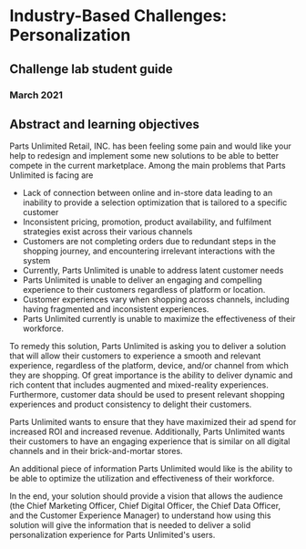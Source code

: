 # Industry-Based Challenges: Personalization  

## Challenge lab student guide  

### March 2021  

## Abstract and learning objectives

Parts Unlimited Retail, INC. has been feeling some pain and would like your help to redesign and implement some new solutions to be able to better compete in the current marketplace.  Among the main problems that Parts Unlimited is facing are 

*   Lack of connection between online and in-store data leading to an inability to provide a selection optimization that is tailored to a specific customer
*   Inconsistent pricing, promotion, product availability, and fulfilment strategies exist across their various channels
*   Customers are not completing orders due to redundant steps in the shopping journey, and encountering irrelevant interactions with the system
*   Currently, Parts Unlimited is unable to address latent customer needs
*   Parts Unlimited is unable to deliver an engaging and compelling experience to their customers regardless of platform or location.
*   Customer experiences vary when shopping across channels, including having fragmented and inconsistent experiences. 
*   Parts Unlimited currently is unable to maximize the effectiveness of their workforce.

To remedy this solution, Parts Unlimited is asking you to deliver a solution that will allow their customers to experience a smooth and relevant experience, regardless of the platform, device, and/or channel from which they are shopping. Of great importance is the ability to deliver dynamic and rich content that includes augmented and mixed-reality experiences.  Furthermore, customer data should be used to present relevant shopping experiences and product consistency to delight their customers. 

Parts Unlimited wants to ensure that they have maximized their ad spend for increased ROI and increased revenue.  Additionally, Parts Unlimited wants their customers to have an engaging experience that is similar on all digital channels and in their brick-and-mortar stores. 

An additional piece of information Parts Unlimited would like is the ability to be able to optimize the utilization and effectiveness of their workforce.  

In the end, your solution should provide a vision that allows the audience (the Chief Marketing Officer, Chief Digital Officer, the Chief Data Officer, and the Customer Experience Manager) to understand how using this solution will give the information that is needed to deliver a solid personalization experience for Parts Unlimited's users.